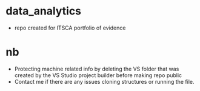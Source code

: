 # data_analytics
- repo created for ITSCA portfolio of evidence

# nb
- Protecting machine related info by deleting the VS folder that was created by the VS Studio project builder before making repo public
- Contact me if there are any issues cloning structures or running the file.
